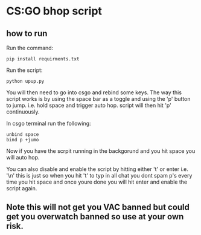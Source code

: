 # CS:GO bhop script

## how to run

Run the command:
<pre><code>pip install requirments.txt
</code></pre>

Run the script:
<pre><code>python upup.py
</code></pre>

You will then need to go into csgo and rebind some keys.
The way this script works is by using the space bar as a toggle and using the 'p' button to jump.
i.e. hold space and trigger auto hop. script will then hit 'p' continuously.

In csgo terminal run the following:
<pre><code>unbind space
bind p +jumo
</code></pre>

Now if you have the scrpit running in the backgorund and you hit space you will auto hop.

You can also disable and enable the script by hitting either 't' or enter i.e. '\n'
this is just so when you hit 't' to typ in all chat you dont spam p's every time you
hit space and once youre done you will hit enter and enable the script again.

 ## Note this will not get you VAC banned but could get you overwatch banned so use at your own risk.
